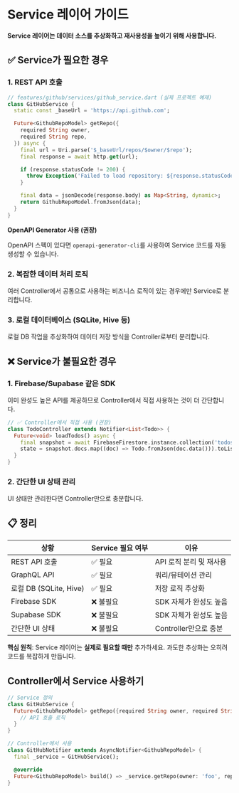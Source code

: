 # Service 레이어 가이드

**Service 레이어는 데이터 소스를 추상화하고 재사용성을 높이기 위해 사용합니다.**

## ✅ Service가 필요한 경우

### 1. REST API 호출

```dart
// features/github/services/github_service.dart (실제 프로젝트 예제)
class GitHubService {
  static const _baseUrl = 'https://api.github.com';

  Future<GithubRepoModel> getRepo({
    required String owner,
    required String repo,
  }) async {
    final url = Uri.parse('$_baseUrl/repos/$owner/$repo');
    final response = await http.get(url);

    if (response.statusCode != 200) {
      throw Exception('Failed to load repository: ${response.statusCode}');
    }

    final data = jsonDecode(response.body) as Map<String, dynamic>;
    return GithubRepoModel.fromJson(data);
  }
}
```

**OpenAPI Generator 사용 (권장)**

OpenAPI 스펙이 있다면 `openapi-generator-cli`를 사용하여 Service 코드를 자동 생성할 수 있습니다.

### 2. 복잡한 데이터 처리 로직

여러 Controller에서 공통으로 사용하는 비즈니스 로직이 있는 경우에만 Service로 분리합니다.

### 3. 로컬 데이터베이스 (SQLite, Hive 등)

로컬 DB 작업을 추상화하여 데이터 저장 방식을 Controller로부터 분리합니다.

## ❌ Service가 불필요한 경우

### 1. Firebase/Supabase 같은 SDK

이미 완성도 높은 API를 제공하므로 Controller에서 직접 사용하는 것이 더 간단합니다.

```dart
// ✅ Controller에서 직접 사용 (권장)
class TodoController extends Notifier<List<Todo>> {
  Future<void> loadTodos() async {
    final snapshot = await FirebaseFirestore.instance.collection('todos').get();
    state = snapshot.docs.map((doc) => Todo.fromJson(doc.data())).toList();
  }
}
```

### 2. 간단한 UI 상태 관리

UI 상태만 관리한다면 Controller만으로 충분합니다.

## 📋 정리

| 상황 | Service 필요 여부 | 이유 |
|------|------------------|------|
| REST API 호출 | ✅ 필요 | API 로직 분리 및 재사용 |
| GraphQL API | ✅ 필요 | 쿼리/뮤테이션 관리 |
| 로컬 DB (SQLite, Hive) | ✅ 필요 | 저장 로직 추상화 |
| Firebase SDK | ❌ 불필요 | SDK 자체가 완성도 높음 |
| Supabase SDK | ❌ 불필요 | SDK 자체가 완성도 높음 |
| 간단한 UI 상태 | ❌ 불필요 | Controller만으로 충분 |

**핵심 원칙**: Service 레이어는 **실제로 필요할 때만** 추가하세요. 과도한 추상화는 오히려 코드를 복잡하게 만듭니다.

## Controller에서 Service 사용하기

```dart
// Service 정의
class GitHubService {
  Future<GithubRepoModel> getRepo({required String owner, required String repo}) async {
    // API 호출 로직
  }
}

// Controller에서 사용
class GitHubNotifier extends AsyncNotifier<GithubRepoModel> {
  final _service = GitHubService();

  @override
  Future<GithubRepoModel> build() => _service.getRepo(owner: 'foo', repo: 'bar');
}
```
